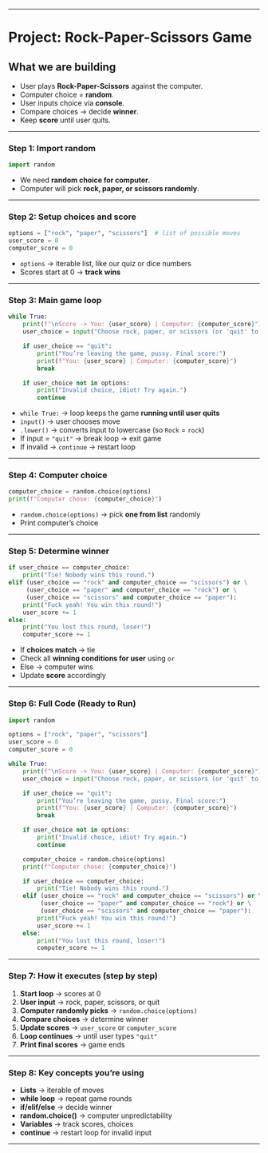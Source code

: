 
---

# **Project: Rock-Paper-Scissors Game**

## **What we are building**

* User plays **Rock-Paper-Scissors** against the computer.
* Computer choice = **random**.
* User inputs choice via **console**.
* Compare choices → decide **winner**.
* Keep **score** until user quits.

---

### **Step 1: Import random**

```python
import random
```

* We need **random choice for computer**.
* Computer will pick **rock, paper, or scissors randomly**.

---

### **Step 2: Setup choices and score**

```python
options = ["rock", "paper", "scissors"]  # list of possible moves
user_score = 0
computer_score = 0
```

* `options` → iterable list, like our quiz or dice numbers
* Scores start at 0 → **track wins**

---

### **Step 3: Main game loop**

```python
while True:
    print(f"\nScore -> You: {user_score} | Computer: {computer_score}")
    user_choice = input("Choose rock, paper, or scissors (or 'quit' to exit): ").lower()

    if user_choice == "quit":
        print("You’re leaving the game, pussy. Final score:")
        print(f"You: {user_score} | Computer: {computer_score}")
        break

    if user_choice not in options:
        print("Invalid choice, idiot! Try again.")
        continue
```

* `while True:` → loop keeps the game **running until user quits**
* `input()` → user chooses move
* `.lower()` → converts input to lowercase (so `Rock` = `rock`)
* If input = `"quit"` → break loop → exit game
* If invalid → `continue` → restart loop

---

### **Step 4: Computer choice**

```python
computer_choice = random.choice(options)
print(f"Computer chose: {computer_choice}")
```

* `random.choice(options)` → pick **one from list** randomly
* Print computer’s choice

---

### **Step 5: Determine winner**

```python
if user_choice == computer_choice:
    print("Tie! Nobody wins this round.")
elif (user_choice == "rock" and computer_choice == "scissors") or \
     (user_choice == "paper" and computer_choice == "rock") or \
     (user_choice == "scissors" and computer_choice == "paper"):
    print("Fuck yeah! You win this round!")
    user_score += 1
else:
    print("You lost this round, loser!")
    computer_score += 1
```

* If **choices match** → tie
* Check all **winning conditions for user** using `or`
* Else → computer wins
* Update **score** accordingly

---

### **Step 6: Full Code (Ready to Run)**

```python
import random

options = ["rock", "paper", "scissors"]
user_score = 0
computer_score = 0

while True:
    print(f"\nScore -> You: {user_score} | Computer: {computer_score}")
    user_choice = input("Choose rock, paper, or scissors (or 'quit' to exit): ").lower()

    if user_choice == "quit":
        print("You’re leaving the game, pussy. Final score:")
        print(f"You: {user_score} | Computer: {computer_score}")
        break

    if user_choice not in options:
        print("Invalid choice, idiot! Try again.")
        continue

    computer_choice = random.choice(options)
    print(f"Computer chose: {computer_choice}")

    if user_choice == computer_choice:
        print("Tie! Nobody wins this round.")
    elif (user_choice == "rock" and computer_choice == "scissors") or \
         (user_choice == "paper" and computer_choice == "rock") or \
         (user_choice == "scissors" and computer_choice == "paper"):
        print("Fuck yeah! You win this round!")
        user_score += 1
    else:
        print("You lost this round, loser!")
        computer_score += 1
```

---

### **Step 7: How it executes (step by step)**

1. **Start loop** → scores at 0
2. **User input** → rock, paper, scissors, or quit
3. **Computer randomly picks** → `random.choice(options)`
4. **Compare choices** → determine winner
5. **Update scores** → `user_score` or `computer_score`
6. **Loop continues** → until user types `"quit"`
7. **Print final scores** → game ends

---

### **Step 8: Key concepts you’re using**

* **Lists** → iterable of moves
* **while loop** → repeat game rounds
* **if/elif/else** → decide winner
* **random.choice()** → computer unpredictability
* **Variables** → track scores, choices
* **continue** → restart loop for invalid input

---

